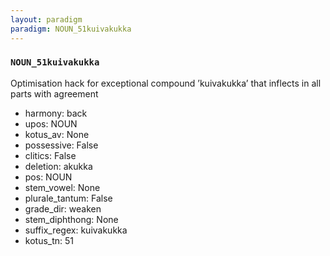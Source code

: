 ```yaml
---
layout: paradigm
paradigm: NOUN_51kuivakukka
---
```

### ` NOUN_51kuivakukka `

Optimisation hack for exceptional compound ’kuivakukka’ that inflects in all parts with agreement
* harmony: back
* upos: NOUN
* kotus_av: None
* possessive: False
* clitics: False
* deletion: akukka
* pos: NOUN
* stem_vowel: None
* plurale_tantum: False
* grade_dir: weaken
* stem_diphthong: None
* suffix_regex: kuivakukka
* kotus_tn: 51
